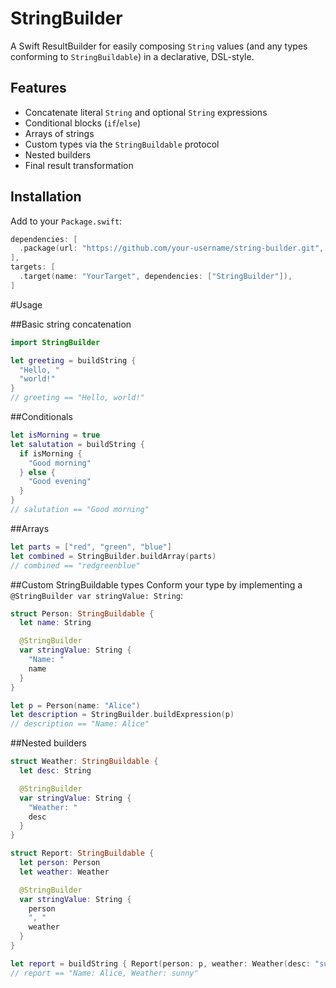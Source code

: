 # StringBuilder

A Swift ResultBuilder for easily composing `String` values (and any types conforming to `StringBuildable`) in a declarative, DSL-style.

## Features

- Concatenate literal `String` and optional `String` expressions
- Conditional blocks (`if`/`else`)
- Arrays of strings
- Custom types via the `StringBuildable` protocol
- Nested builders
- Final result transformation

## Installation

Add to your `Package.swift`:

```swift
dependencies: [
  .package(url: "https://github.com/your-username/string-builder.git", from: "1.0.0"),
],
targets: [
  .target(name: "YourTarget", dependencies: ["StringBuilder"]),
]
```
                            
#Usage
                            
##Basic string concatenation
```swift
import StringBuilder

let greeting = buildString {
  "Hello, "
  "world!"
}
// greeting == "Hello, world!"
```

##Conditionals
```swift
let isMorning = true
let salutation = buildString {
  if isMorning {
    "Good morning"
  } else {
    "Good evening"
  }
}
// salutation == "Good morning"
```

##Arrays
```swift
let parts = ["red", "green", "blue"]
let combined = StringBuilder.buildArray(parts)
// combined == "redgreenblue"
```

##Custom StringBuildable types
Conform your type by implementing a `@StringBuilder var stringValue: String`:
```swift
struct Person: StringBuildable {
  let name: String

  @StringBuilder
  var stringValue: String {
    "Name: "
    name
  }
}

let p = Person(name: "Alice")
let description = StringBuilder.buildExpression(p)
// description == "Name: Alice"
```
##Nested builders
```swift
struct Weather: StringBuildable {
  let desc: String

  @StringBuilder
  var stringValue: String {
    "Weather: "
    desc
  }
}

struct Report: StringBuildable {
  let person: Person
  let weather: Weather

  @StringBuilder
  var stringValue: String {
    person
    ", "
    weather
  }
}

let report = buildString { Report(person: p, weather: Weather(desc: "sunny")) }
// report == "Name: Alice, Weather: sunny"
```
